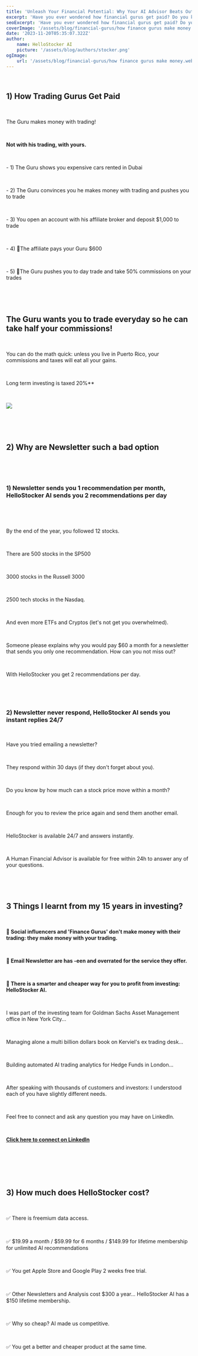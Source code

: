 ```yaml
---
title: 'Unleash Your Financial Potential: Why Your AI Advisor Beats Outdated Newsletters and Overhyped Telegram 'Gurus'
excerpt: 'Have you ever wondered how financial gurus get paid? Do you know why Newsletters are overrated?'
seoExcerpt: 'Have you ever wondered how financial gurus get paid? Do you know why Newsletters are overrated?'
coverImage: '/assets/blog/financial-gurus/how finance gurus make money.webp'
date: '2023-11-20T05:35:07.322Z'
author:
    name: HelloStocker AI
    picture: '/assets/blog/authors/stocker.png'
ogImage:
    url: '/assets/blog/financial-gurus/how finance gurus make money.webp'
---
```



&nbsp;

## 1) How Trading Gurus Get Paid


&nbsp;

The Guru makes money with trading!

&nbsp;

**Not with his trading, with yours.**

&nbsp;


\- 1) The Guru shows you expensive cars rented in Dubai

&nbsp;

\- 2) The Guru convinces you he makes money with trading and pushes you to trade

&nbsp;

\- 3) You open an account with his affiliate broker and deposit $1,000 to trade

&nbsp;

\- 4) 🧐The affiliate pays your Guru $600

&nbsp;

\- 5) 🤯The Guru pushes you to day trade and take 50% commissions on your trades

&nbsp;

&nbsp;

## **The Guru wants you to trade everyday so he can take half your commissions!**  

&nbsp;

You can do the math quick: unless you live in Puerto Rico, your commissions and taxes will eat all your gains.

&nbsp;

Long term investing is taxed 20%**

&nbsp;


![](/assets/blog/financial-gurus/how_trading_gurus_make_money.png)


&nbsp;


&nbsp;


## 2) Why are Newsletter such a bad option

&nbsp;

&nbsp;

### 1) Newsletter sends you 1 recommendation per month, HelloStocker AI sends you 2 recommendations per day

&nbsp;

&nbsp;

By the end of the year, you followed 12 stocks.

&nbsp;

There are 500 stocks in the SP500

&nbsp;

3000 stocks in the Russell 3000

&nbsp;

2500 tech stocks in the Nasdaq.

&nbsp;

And even more ETFs and Cryptos (let's not get you overwhelmed).

&nbsp;

Someone please explains why you would pay $60 a month for a newsletter that sends you only one recommendation. How can you not miss out?

&nbsp;

With HelloStocker you get 2 recommendations per day.

&nbsp;

&nbsp;

### 2) Newsletter never respond, HelloStocker AI sends you instant replies 24/7

&nbsp;

Have you tried emailing a newsletter?

&nbsp;

They respond within 30 days (if they don't forget about you).

&nbsp;

Do you know by how much can a stock price move within a month?

&nbsp;

Enough for you to review the price again and send them another email.

&nbsp;

HelloStocker is available 24/7 and answers instantly.

&nbsp;

A Human Financial Advisor is available for free within 24h to answer any of your questions.

&nbsp;

&nbsp;



## 3 Things I learnt from my 15 years in investing?

&nbsp;

**🦄 Social influencers and 'Finance Gurus' don't make money with their trading: they make money with your trading.**

&nbsp;

**💾 Email Newsletter are has -een and overrated for the service they offer.**

&nbsp;

**🧠 There is a smarter and cheaper way for you to profit from investing: HelloStocker AI.**

&nbsp;

I was part of the investing team for Goldman Sachs Asset Management office in New York City...

&nbsp;

Managing alone a multi billion dollars book on Kerviel's ex trading desk...

&nbsp;

Building automated AI trading analytics for Hedge Funds in London...

&nbsp;

After speaking with thousands of customers and investors: I understood each of you have slightly different needs.

&nbsp;

Feel free to connect and ask any question you may have on LinkedIn.

&nbsp;

**[Click here to connect on LinkedIn](https://www.linkedin.com/in/anesshusseinali/)**

&nbsp;

&nbsp;

&nbsp;

## 3) How much does HelloStocker cost?

&nbsp;

✅ There is freemium data access.

&nbsp;

✅ $19.99 a month  /  $59.99 for 6 months  /  $149.99 for lifetime membership for unlimited AI recommendations

&nbsp;

✅ You get Apple Store and Google Play 2 weeks free trial.

&nbsp;

✅ Other Newsletters and Analysis cost $300 a year... HelloStocker AI has a $150 lifetime membership.

&nbsp;

✅ Why so cheap? AI made us competitive.

&nbsp;

✅ You get a better and cheaper product at the same time.
